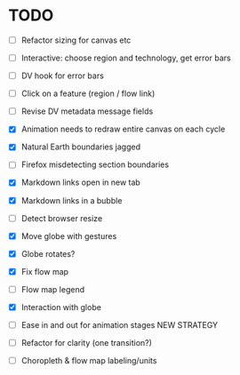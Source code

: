 # TODO

- [ ] Refactor sizing for canvas etc
- [ ] Interactive: choose region and technology, get error bars
- [ ] DV hook for error bars
- [ ] Click on a feature (region / flow link)
- [ ] Revise DV metadata message fields

- [x] Animation needs to redraw entire canvas on each cycle
- [x] Natural Earth boundaries jagged

- [ ] Firefox misdetecting section boundaries
- [x] Markdown links open in new tab

- [x] Markdown links in a bubble
- [ ] Detect browser resize

- [x] Move globe with gestures
- [x] Globe rotates?

- [x] Fix flow map
- [ ] Flow map legend

- [x] Interaction with globe
- [ ] Ease in and out for animation stages  NEW STRATEGY

- [ ] Refactor for clarity (one transition?)

- [ ] Choropleth & flow map labeling/units
